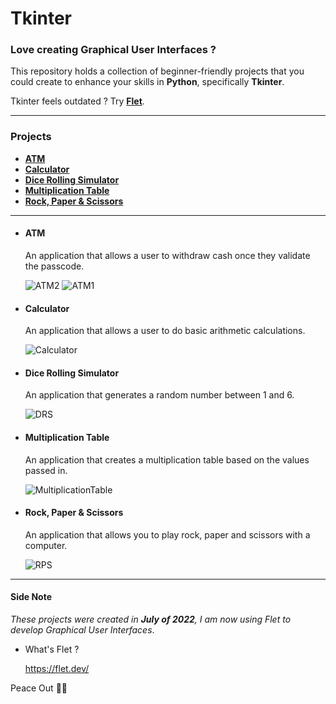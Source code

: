# Tkinter
### Love creating Graphical User Interfaces ?  
This repository holds a collection of beginner-friendly projects that you could create to enhance your skills in **Python**, specifically **Tkinter**.

Tkinter feels outdated ? Try [**Flet**](#side-note).
***
### Projects
- [**ATM**](#atm)
- [**Calculator**](#calculator)
- [**Dice Rolling Simulator**](#dice-rolling-simulator)
- [**Multiplication Table**](#multiplication-table)
- [**Rock, Paper & Scissors**](#rock-paper--scissors)

***

- #### ATM
  An application that allows a user to withdraw cash once they validate the passcode.
  
  ![ATM2](https://github.com/SelfTaught-HamzaCodes/Tkinter/assets/123310424/492ef9b0-d851-40ba-ba77-4e3cbb35b466)
  ![ATM1](https://github.com/SelfTaught-HamzaCodes/Tkinter/assets/123310424/4a6330b7-5d0d-46a1-a8a4-224a86a7fce5)

- #### Calculator
  An application that allows a user to do basic arithmetic calculations.

  ![Calculator](https://github.com/SelfTaught-HamzaCodes/Tkinter/assets/123310424/5962c397-44fc-475d-9441-dff452d5c990)

- #### Dice Rolling Simulator
  An application that generates a random number between 1 and 6.

  ![DRS](https://github.com/SelfTaught-HamzaCodes/Tkinter/assets/123310424/51207c75-dec9-4905-8ac2-7d83c9912a9b)

- #### Multiplication Table
  An application that creates a multiplication table based on the values passed in.

  ![MultiplicationTable](https://github.com/SelfTaught-HamzaCodes/Tkinter/assets/123310424/f978ca56-2aa7-44ab-8eab-89658709587c)

- #### Rock, Paper & Scissors
  An application that allows you to play rock, paper and scissors with a computer.

  ![RPS](https://github.com/SelfTaught-HamzaCodes/Tkinter/assets/123310424/44e3105c-a369-4d0e-b1b9-517ce1ed6260)
***
#### Side Note
*These projects were created in **July of 2022**, I am now using Flet to develop Graphical User Interfaces*.  
- What's Flet ?
  
  https://flet.dev/


Peace Out ✌🏼
